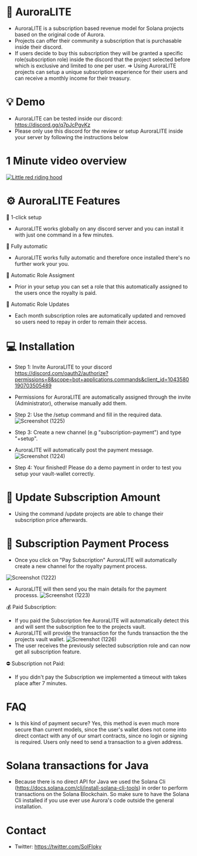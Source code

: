# 🚀 AuroraLITE

- AuroraLITE is a subscription based revenue model for Solana projects based on the original code of Aurora.
- Projects can offer their community a subscription that is purchasable inside their discord. 
- If users decide to buy this subscription they will be granted a specific role(subscription role) inside the discord that the project selected before which is exclusive and limited to one per user.
=> Using AuroraLITE projects can setup a unique subscription experience for their users and can receive a monthly income for their treasury. 


# 💡 Demo
- AuroraLITE can be tested inside our discord: https://discord.gg/q7pJcPgvKz 
- Please only use this discord for the review or setup AuroraLITE inside your server by following the instructions below 

# 1 Minute video overview

[![Little red riding hood](http://i.imgur.com/7YTMFQp.png)](https://www.youtube.com/watch?v=j8MraU73NDY)


# ⚙️ AuroraLITE Features

🔑 1-click setup
- AuroraLITE works globally on any discord server and you can install it with just one command in a few minutes. 

🔋 Fully automatic
- AuroraLITE works fully automatic and therefore once installed there's no further work your you.

🔖 Automatic Role Assigment
- Prior in your setup you can set a role that this automatically assigned to the users once the royalty is paid. 

🔁 Automatic Role Updates
- Each month subscription roles are automatically updated and removed so users need to repay in order to remain their access.
 
# 💻 Installation

- Step 1: Invite AuroraLITE to your discord https://discord.com/oauth2/authorize?permissions=8&scope=bot+applications.commands&client_id=1043580190703505489
- Permissions for AuroraLITE are automatically assigned through the invite (Administrator), otherwise manually add them. 
- Step 2: Use the /setup command and fill in the required data.
![Screenshot (1225)](https://user-images.githubusercontent.com/68162827/205166587-c2854250-536c-4705-a1f8-4fb92906f311.png)

- Step 3: Create a new channel (e.g "subscription-payment") and type "+setup". 
- AuroraLITE will automatically post the payment message.
![Screenshot (1224)](https://user-images.githubusercontent.com/68162827/205166610-80e5ede5-90e5-4c18-be4a-14e139af8f31.png)

- Step 4: Your finished! Please do a demo payment in order to test you setup your vault-wallet correctly. 

# 🔁 Update Subscription Amount
- Using the command /update projects are able to change their subscription price afterwards.

# 💸 Subscription Payment Process
- Once you click on "Pay Subscription" AuroraLITE will automatically create a new channel for the royalty payment process.

![Screenshot (1222)](https://user-images.githubusercontent.com/68162827/205166660-6df6de8f-fe4f-4309-bb4d-54f509a80f2b.png)

- AuroraLITE will then send you the main details for the payment processs.
![Screenshot (1223)](https://user-images.githubusercontent.com/68162827/205166688-6d8b59ae-3d8b-47e1-9d90-854737bfcecf.png)

💰 Paid Subscription:
- If you paid the Subscription fee AuroraLITE will automatically detect this and will sent the subscription fee to the projects vault. 
- AuroraLITE will provide the transaction for the funds transaction the the projects vault wallet.
![Screenshot (1226)](https://user-images.githubusercontent.com/68162827/205166706-20863972-8945-4f12-8c76-6b7e3f54ec00.png)
- The user receives the previously selected subscription role and can now get all subscription feature.

⛔ Subscription not Paid:
- If you didn't pay the Subscription we implemented a timeout with takes place after 7 minutes.

# FAQ
- Is this kind of payment secure? Yes, this method is even much more secure than current models, since the user's wallet does not come into direct contact with any of our smart contracts, since no login or signing is required. Users only need to send a transaction to a given address.

# Solana transactions for Java
- Because there is no direct API for Java we used the Solana Cli (https://docs.solana.com/cli/install-solana-cli-tools) in order to perform transactions on the Solana Blockchain. So make sure to have the Solana Cli installed if you use ever use Aurora's code outside the general installation. 

# Contact
- Twitter: https://twitter.com/SolFloky
